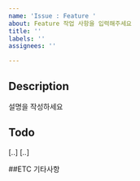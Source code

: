 ```yaml
---
name: 'Issue : Feature '
about: Feature 작업 사항을 입력해주세요
title: ''
labels: ''
assignees: ''

---
```


## Description
설명을 작성하세요

## Todo
[..]
[..]

##ETC
기타사항
